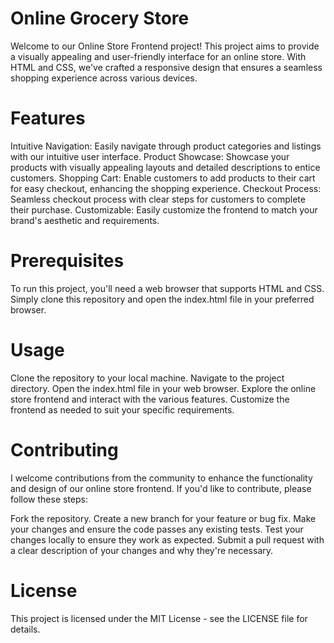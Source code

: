 # Online Grocery Store

Welcome to our Online Store Frontend project! This project aims to provide a visually appealing and user-friendly interface for an online store. With HTML and CSS, we've crafted a responsive design that ensures a seamless shopping experience across various devices.

# Features

Intuitive Navigation: Easily navigate through product categories and listings with our intuitive user interface.
Product Showcase: Showcase your products with visually appealing layouts and detailed descriptions to entice customers.
Shopping Cart: Enable customers to add products to their cart for easy checkout, enhancing the shopping experience.
Checkout Process: Seamless checkout process with clear steps for customers to complete their purchase.
Customizable: Easily customize the frontend to match your brand's aesthetic and requirements.

# Prerequisites

To run this project, you'll need a web browser that supports HTML and CSS. Simply clone this repository and open the index.html file in your preferred browser.

# Usage

Clone the repository to your local machine.
Navigate to the project directory.
Open the index.html file in your web browser.
Explore the online store frontend and interact with the various features.
Customize the frontend as needed to suit your specific requirements.

# Contributing

I welcome contributions from the community to enhance the functionality and design of our online store frontend. If you'd like to contribute, please follow these steps:

Fork the repository.
Create a new branch for your feature or bug fix.
Make your changes and ensure the code passes any existing tests.
Test your changes locally to ensure they work as expected.
Submit a pull request with a clear description of your changes and why they're necessary.

# License

This project is licensed under the MIT License - see the LICENSE file for details.
